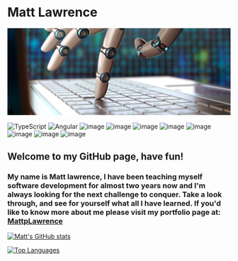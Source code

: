 # Matt Lawrence

![image](./images/topBanner.png)

![TypeScript](https://img.shields.io/badge/typescript-%23007ACC.svg?style=for-the-badge&logo=typescript&logoColor=white)
![Angular](https://img.shields.io/badge/angular-%23DD0031.svg?style=for-the-badge&logo=angular&logoColor=white)
![image](https://img.shields.io/badge/React-20232A?style=for-the-badge&logo=react&logoColor=61DAFB)
![image](https://img.shields.io/badge/JavaScript-323330?style=for-the-badge&logo=javascript&logoColor=F7DF1E)
![image](https://img.shields.io/badge/CSS3-1572B6?style=for-the-badge&logo=css3&logoColor=white)
![image](https://img.shields.io/badge/HTML5-E34F26?style=for-the-badge&logo=html5&logoColor=white)
![image](https://img.shields.io/badge/MySQL-005C84?style=for-the-badge&logo=mysql&logoColor=white)
![image](https://img.shields.io/badge/MongoDB-4EA94B?style=for-the-badge&logo=mongodb&logoColor=white)
![image](https://img.shields.io/badge/Express.js-000000?style=for-the-badge&logo=express&logoColor=whites)
![image](https://img.shields.io/badge/Node.js-339933?style=for-the-badge&logo=nodedotjs&logoColor=white)

## Welcome to my GitHub page, have fun!

### My name is Matt lawrence, I have been teaching myself software development for almost two years now and I'm always looking for the next challenge to conquer. Take a look through, and see for yourself what all I have learned. If you'd like to know more about me please visit my portfolio page at: [MattpLawrence](https://mpl-portfolio-2022.netlify.app/)

[![Matt's GitHub stats](https://github-readme-stats.vercel.app/api?username=MattpLawrence)](https://github.com/anuraghazra/github-readme-stats)

[![Top Languages](https://github-readme-stats.vercel.app/api/top-langs/?username=MattpLawrence&layout=compact)](https://github.com/anuraghazra/github-readme-stats)
